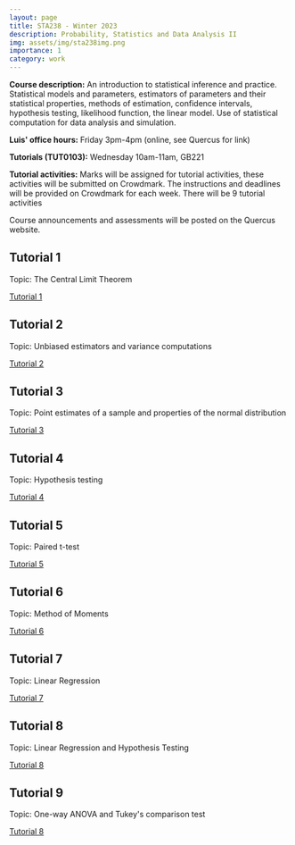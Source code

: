 ```yaml
---
layout: page
title: STA238 - Winter 2023
description: Probability, Statistics and Data Analysis II
img: assets/img/sta238img.png
importance: 1
category: work
---
```


**Course description:** An introduction to statistical inference and practice. Statistical models and parameters, estimators of parameters and their statistical properties, methods of estimation, confidence intervals, hypothesis testing, likelihood function, the linear model. Use of statistical computation for data analysis and simulation.

**Luis' office hours:** Friday 3pm-4pm (online, see Quercus for link)

**Tutorials (TUT0103):** Wednesday 10am-11am, GB221

**Tutorial activities:** Marks will be assigned for tutorial activities, these activities will be submitted on Crowdmark. The instructions and deadlines will be provided on Crowdmark for each week. There will be 9 tutorial activities 

Course announcements and assessments will be posted on the Quercus website. 

## Tutorial 1

Topic: The Central Limit Theorem

[Tutorial 1](/assets/teaching_files/sta238_files/tut1.pdf)

## Tutorial 2

Topic: Unbiased estimators and variance computations

[Tutorial 2](/assets/teaching_files/sta238_files/tut2.pdf)

## Tutorial 3

Topic: Point estimates of a sample and properties of the normal distribution

[Tutorial 3](/assets/teaching_files/sta238_files/tut3.pdf)

## Tutorial 4

Topic: Hypothesis testing

[Tutorial 4](/assets/teaching_files/sta238_files/tut4.pdf)

## Tutorial 5

Topic: Paired t-test

[Tutorial 5](/assets/teaching_files/sta238_files/tut5.pdf)

## Tutorial 6

Topic: Method of Moments

[Tutorial 6](/assets/teaching_files/sta238_files/tut6.pdf)

## Tutorial 7

Topic: Linear Regression

[Tutorial 7](/assets/teaching_files/sta238_files/tut7.pdf)

## Tutorial 8

Topic: Linear Regression and Hypothesis Testing

[Tutorial 8](/assets/teaching_files/sta238_files/tut8.pdf)

## Tutorial 9

Topic: One-way ANOVA and Tukey's comparison test

[Tutorial 8](/assets/teaching_files/sta238_files/tut9.pdf)

